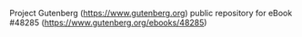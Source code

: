 Project Gutenberg (https://www.gutenberg.org) public repository for eBook #48285 (https://www.gutenberg.org/ebooks/48285)
